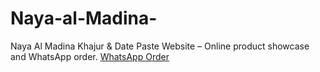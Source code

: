 # Naya-al-Madina-
Naya Al Madina Khajur &amp; Date Paste Website – Online product showcase and WhatsApp order.
<a href="https://wa.me/00966580657439">WhatsApp Order</a>
